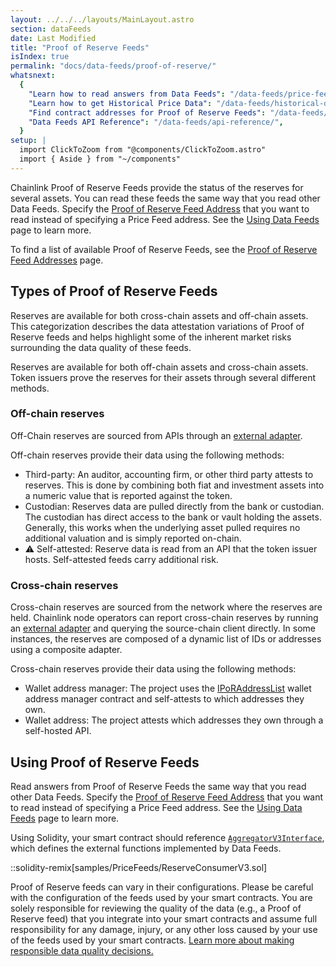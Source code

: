 ```yaml
---
layout: ../../../layouts/MainLayout.astro
section: dataFeeds
date: Last Modified
title: "Proof of Reserve Feeds"
isIndex: true
permalink: "docs/data-feeds/proof-of-reserve/"
whatsnext:
  {
    "Learn how to read answers from Data Feeds": "/data-feeds/price-feeds/",
    "Learn how to get Historical Price Data": "/data-feeds/historical-data/",
    "Find contract addresses for Proof of Reserve Feeds": "/data-feeds/proof-of-reserve/addresses/",
    "Data Feeds API Reference": "/data-feeds/api-reference/",
  }
setup: |
  import ClickToZoom from "@components/ClickToZoom.astro"
  import { Aside } from "~/components"
---
```


Chainlink Proof of Reserve Feeds provide the status of the reserves for several assets. You can read these feeds the same way that you read other Data Feeds. Specify the [Proof of Reserve Feed Address](/data-feeds/proof-of-reserve/addresses/) that you want to read instead of specifying a Price Feed address. See the [Using Data Feeds](/data-feeds/using-data-feeds/) page to learn more.

To find a list of available Proof of Reserve Feeds, see the [Proof of Reserve Feed Addresses](/data-feeds/proof-of-reserve/addresses/) page.

## Types of Proof of Reserve Feeds

Reserves are available for both cross-chain assets and off-chain assets. This categorization describes the data attestation variations of Proof of Reserve feeds and helps highlight some of the inherent market risks surrounding the data quality of these feeds.

Reserves are available for both off-chain assets and cross-chain assets. Token issuers prove the reserves for their assets through several different methods.

### Off-chain reserves

Off-Chain reserves are sourced from APIs through an [external adapter](/chainlink-nodes/external-adapters/external-adapters).

<ClickToZoom src='/images/data-feed/off-chain-reserves.webp' />

Off-chain reserves provide their data using the following methods:

- Third-party: An auditor, accounting firm, or other third party attests to reserves. This is done by combining both fiat and investment assets into a numeric value that is reported against the token.
- Custodian: Reserves data are pulled directly from the bank or custodian. The custodian has direct access to the bank or vault holding the assets. Generally, this works when the underlying asset pulled requires no additional valuation and is simply reported on-chain.
- ⚠️ Self-attested: Reserve data is read from an API that the token issuer hosts. Self-attested feeds carry additional risk.

### Cross-chain reserves

Cross-chain reserves are sourced from the network where the reserves are held. Chainlink node operators can report cross-chain reserves by running an [external adapter](/chainlink-nodes/external-adapters/external-adapters) and querying the source-chain client directly. In some instances, the reserves are composed of a dynamic list of IDs or addresses using a composite adapter.

<ClickToZoom src='/images/data-feed/cross-chain-reserves.webp' />

Cross-chain reserves provide their data using the following methods:

- Wallet address manager: The project uses the [IPoRAddressList](https://github.com/smartcontractkit/chainlink/blob/develop/contracts/src/v0.8/interfaces/PoRAddressList.sol) wallet address manager contract and self-attests to which addresses they own.
- Wallet address: The project attests which addresses they own through a self-hosted API.

## Using Proof of Reserve Feeds

Read answers from Proof of Reserve Feeds the same way that you read other Data Feeds. Specify the [Proof of Reserve Feed Address](/data-feeds/proof-of-reserve/addresses/) that you want to read instead of specifying a Price Feed address. See the [Using Data Feeds](/data-feeds/using-data-feeds/) page to learn more.

Using Solidity, your smart contract should reference [`AggregatorV3Interface`](https://github.com/smartcontractkit/chainlink/blob/master/contracts/src/v0.8/interfaces/AggregatorV3Interface.sol), which defines the external functions implemented by Data Feeds.

::solidity-remix[samples/PriceFeeds/ReserveConsumerV3.sol]

<Aside title="Disclaimer" type="caution">
  <p>
    Proof of Reserve feeds can vary in their configurations. Please be careful with the configuration of the feeds
    used by your smart contracts. You are solely responsible for reviewing the quality of the data (e.g., a Proof
    of Reserve feed) that you integrate into your smart contracts and assume full responsibility for any damage,
    injury, or any other loss caused by your use of the feeds used by your smart contracts.
    <a href="/data-feeds/selecting-data-feeds#risk-mitigation">
    Learn more about making responsible data quality decisions.
    </a>
  </p>
</Aside>
